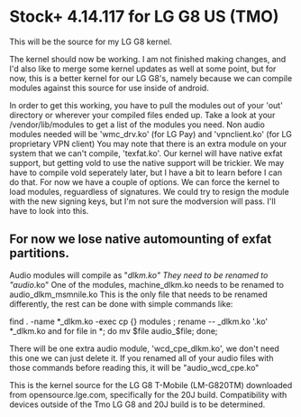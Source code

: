 # Stock+ 4.14.117 for LG G8 US (TMO)
This will be the source for my LG G8 kernel.

The kernel should now be working.
I am not finished making changes, and I'd also like to merge some kernel updates
as well at some point, but for now, this is a better kernel for our LG G8's,
namely because we can compile modules against this source for use inside
of android.

In order to get this working, you have to pull the modules out of your
'out' directory or wherever your compiled files ended up.
Take a look at your /vendor/lib/modules to get a list of the modules you need.
Non audio modules needed will be 'wmc_drv.ko' (for LG Pay) and 'vpnclient.ko'
(for LG proprietary VPN client)
You may note that there is an extra module on your system that we can't compile,
'texfat.ko'. Our kernel will have native exfat support, but getting vold to use
the native support will be trickier. We may have to compile vold seperately later,
but I have a bit to learn before I can do that. For now we have a couple of options.
We can force the kernel to load modules, reguardless of signatures.
We could try to resign the module with the new signing keys, but I'm not sure the
modversion will pass. I'll have to look into this.

## For now we lose native automounting of exfat partitions.

Audio modules will compile as "<module>_dlkm.ko"
They need to be renamed to "audio_<module>.ko"
One of the modules, machine_dlkm.ko needs to be renamed to audio_dlkm_msmnile.ko
This is the only file that needs to be renamed differently, the rest can be done
with simple commands like:

find . -name \*_dlkm.ko -exec cp {} modules \;
rename -- _dlkm.ko '.ko' *_dlkm.ko
and
for file in *; do mv $file audio_$file; done;

There will be one extra audio module, 'wcd_cpe_dlkm.ko', we don't need this one
we can just delete it. If you renamed all of your audio files with those commands
before reading this, it will be "audio_wcd_cpe.ko"

This is the kernel source for the LG G8 T-Mobile (LM-G820TM) downloaded
from opensource.lge.com, specifically for the 20J build. Compatibility with
devices outside of the Tmo LG G8 and 20J build is to be determined. 
